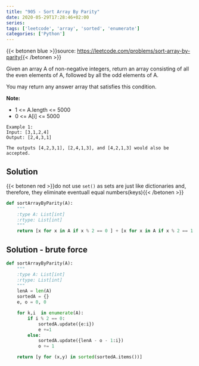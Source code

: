 ```yaml
---
title: "905 - Sort Array By Parity"	
date: 2020-05-29T17:28:46+02:00
series:
tags: ['leetcode', 'array', 'sorted', 'enumerate']
categories: ['Python']
---
```

{{< betonen blue >}}source: https://leetcode.com/problems/sort-array-by-parity{{< /betonen >}}

Given an array A of non-negative integers, return an array consisting of all the even elements of A, followed by all the odd elements of A.

You may return any answer array that satisfies this condition.

**Note:**
- 1 <= A.length <= 5000
- 0 <= A[i] <= 5000

```
Example 1:
Input: [3,1,2,4]
Output: [2,4,3,1]

The outputs [4,2,3,1], [2,4,1,3], and [4,2,1,3] would also be accepted.
```

## Solution
{{< betonen red >}}do not use `set()` as sets are just like dictionaries and, therefore, they eliminate eventuall equal numbers(keys){{< /betonen >}}

```python
def sortArrayByParity(A):
	"""
	:type A: List[int]
	:rtype: List[int]
	"""
	return [x for x in A if x % 2 == 0 ] + [x for x in A if x % 2 == 1 ]
```

## Solution - brute force
```python
def sortArrayByParity(A):
	"""
	:type A: List[int]
	:rtype: List[int]
	"""
	lenA = len(A)
	sortedA = {}
	e, o = 0, 0

	for k,i  in enumerate(A):
		if i % 2 == 0:
			sortedA.update({e:i})
			e +=1
		else:
			sortedA.update({lenA - o - 1:i})
			o += 1

	return [y for (x,y) in sorted(sortedA.items())]
```
